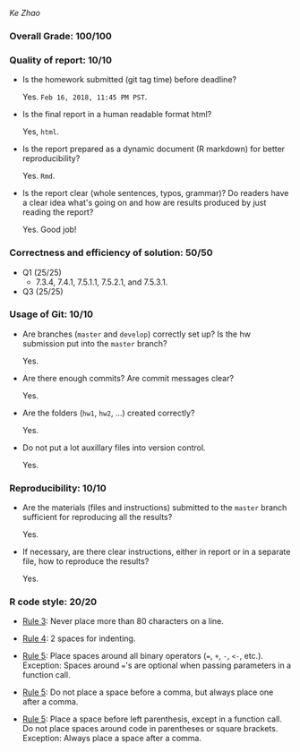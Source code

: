 *Ke Zhao*

### Overall Grade: 100/100

### Quality of report: 10/10

-   Is the homework submitted (git tag time) before deadline?

    Yes. `Feb 16, 2018, 11:45 PM PST`.

-   Is the final report in a human readable format html?

    Yes, `html`.

-   Is the report prepared as a dynamic document (R markdown) for better reproducibility?

    Yes. `Rmd`.

-   Is the report clear (whole sentences, typos, grammar)? Do readers have a clear idea what's going on and how are results produced by just reading the report?

    Yes. Good job!

### Correctness and efficiency of solution: 50/50

-   Q1 (25/25)
    -   7.3.4, 7.4.1, 7.5.1.1, 7.5.2.1, and 7.5.3.1.
-   Q3 (25/25)

### Usage of Git: 10/10

-   Are branches (`master` and `develop`) correctly set up? Is the hw submission put into the `master` branch?

    Yes.

-   Are there enough commits? Are commit messages clear?

    Yes.

-   Are the folders (`hw1`, `hw2`, ...) created correctly?

    Yes.

-   Do not put a lot auxillary files into version control.

    Yes.

### Reproducibility: 10/10

-   Are the materials (files and instructions) submitted to the `master` branch sufficient for reproducing all the results?

    Yes.

-   If necessary, are there clear instructions, either in report or in a separate file, how to reproduce the results?

    Yes.

### R code style: 20/20

-   [Rule 3](https://google.github.io/styleguide/Rguide.xml#linelength): Never place more than 80 characters on a line.

-   [Rule 4](https://google.github.io/styleguide/Rguide.xml#indentation): 2 spaces for indenting.

-   [Rule 5](https://google.github.io/styleguide/Rguide.xml#spacing): Place spaces around all binary operators (`=`, `+`, `-`, `<-`, etc.). Exception: Spaces around `=`'s are optional when passing parameters in a function call.

-   [Rule 5](https://google.github.io/styleguide/Rguide.xml#spacing): Do not place a space before a comma, but always place one after a comma.

-   [Rule 5](https://google.github.io/styleguide/Rguide.xml#spacing): Place a space before left parenthesis, except in a function call. Do not place spaces around code in parentheses or square brackets. Exception: Always place a space after a comma.
